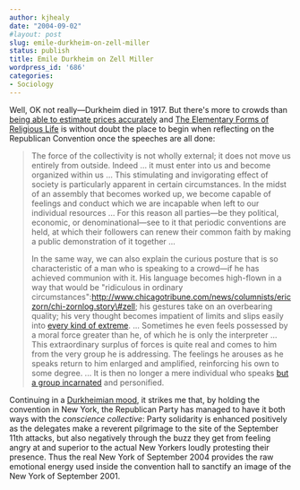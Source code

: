 ```yaml
---
author: kjhealy
date: "2004-09-02"
#layout: post
slug: emile-durkheim-on-zell-miller
status: publish
title: Emile Durkheim on Zell Miller
wordpress_id: '686'
categories:
- Sociology
---
```


Well, OK not really—Durkheim died in 1917. But there's more to crowds than [being able to estimate prices accurately](http://www.crookedtimber.org/archives/002357.html) and [The Elementary Forms of Religious Life](http://www.amazon.com/exec/obidos/ASIN/0029079373/kieranhealysw-20/ref=nosim/) is without doubt the place to begin when reflecting on the Republican Convention once the speeches are all done:

> The force of the collectivity is not wholly external; it does not move us entirely from outside. Indeed … it must enter into us and become organized within us … This stimulating and invigorating effect of society is particularly apparent in certain circumstances. In the midst of an assembly that becomes worked up, we become capable of feelings and conduct which we are incapable when left to our individual resources … For this reason all parties—be they political, economic, or denominational—see to it that periodic conventions are held, at which their followers can renew their common faith by making a public demonstration of it together …
>
> In the same way, we can also explain the curious posture that is so characteristic of a man who is speaking to a crowd—if he has achieved communion with it. His language becomes high-flown in a way that would be "ridiculous in ordinary circumstances":http://www.chicagotribune.com/news/columnists/ericzorn/chi-zornlog.story\#zell; his gestures take on an overbearing quality; his very thought becomes impatient of limits and slips easily into [every kind of extreme](http://andrewsullivan.com/index.php?dish_inc=archives/2004_08_29_dish_archive.html#109409893313020605). ... Sometimes he even feels possessed by a moral force greater than he, of which he is only the interpreter … This extraordinary surplus of forces is quite real and comes to him from the very group he is addressing. The feelings he arouses as he speaks return to him enlarged and amplified, reinforcing his own to some degree. ... It is then no longer a mere individual who speaks [but a group incarnated](http://yglesias.typepad.com/matthew/2004/09/zell.html) and personified.

Continuing in a [Durkheimian mood](http://en.wikipedia.org/wiki/Emile_Durkheim), it strikes me that, by holding the convention in New York, the Republican Party has managed to have it both ways with the *conscience collective*: Party solidarity is enhanced positively as the delegates make a reverent pilgrimage to the site of the September 11th attacks, but also negatively through the buzz they get from feeling angry at and superior to the actual New Yorkers loudly protesting their presence. Thus the real New York of September 2004 provides the raw emotional energy used inside the convention hall to sanctify an image of the New York of September 2001.
